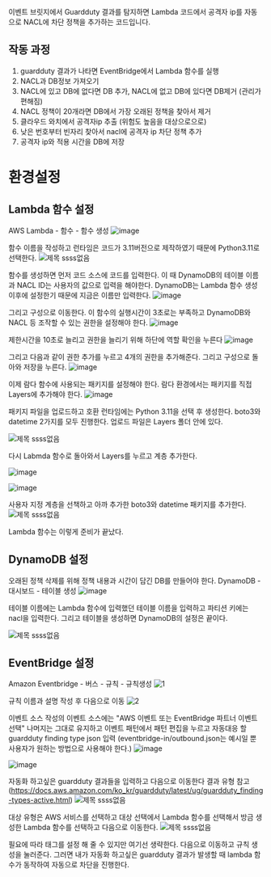 이벤트 브릿지에서 Guardduty 결과를 탐지하면 Lambda 코드에서 공격자 ip를 자동으로 NACL에 차단 정책을 추가하는 코드입니다.

## 작동 과정
1. guardduty 결과가 나타면 EventBridge에서 Lambda 함수를 실행
1. NACL과 DB정보 가져오기
2. NACL에 있고 DB에 없다면 DB 추가, NACL에 없고 DB에 있다면 DB제거 (관리가 편해짐)
3. NACL 정책이 20개라면 DB에서 가장 오래된 정책을 찾아서 제거
4. 클라우드 와치에서 공격자ip 추출 (위험도 높음을 대상으로으로)
5. 낮은 번호부터 빈자리 찾아서 nacl에 공격자 ip 차단 정책 추가
6. 공격자 ip와 적용 시간을 DB에 저장

# 환경설정
## Lambda 함수 설정
AWS Lambda - 함수 - 함수 생성
![image](https://github.com/CloudBread-WHS/aws-automated-security-tools/assets/51049963/40964aac-d5fb-4165-b26f-7b35c7e62bea)

함수 이름을 작성하고 런타임은 코드가 3.11버전으로 제작하였기 때문에 Python3.11로  선택한다.
![제목 ssss없음](https://github.com/CloudBread-WHS/aws-automated-security-tools/assets/51049963/f2670e0a-54e7-4f4a-bd11-669c926cfa25)

함수를 생성하면 먼저 코드 소스에 코드를 입력한다.
이 때 DynamoDB의 테이블 이름과 NACL ID는 사용자의 값으로 입력을 해야한다. DynamoDB는 Lambda 함수 생성 이후에 설정한기 때문에 지금은 이름만 입력한다.
![image](https://github.com/CloudBread-WHS/aws-automated-security-tools/assets/51049963/6c415e3f-1aec-4416-9902-7473bc69e299)

그리고 구성으로 이동한다.
이 함수의 실행시간이 3초로는 부족하고 DynamoDB와 NACL 등 조작할 수 있는 권한을 설정해야 한다.
![image](https://github.com/CloudBread-WHS/aws-automated-security-tools/assets/51049963/e18a9d6e-a944-4d59-a5f9-6b3c0cc31617)

제한시간을 10초로 늘리고 권한을 늘리기 위해 하단에 역할 확인을 누른다
![image](https://github.com/CloudBread-WHS/aws-automated-security-tools/assets/51049963/9868baa5-1e4f-4a5b-b627-9cb44f2dc9a9)

그리고 다음과 같이 권한 추가를 누르고 4개의 권한을 추가해준다. 그리고 구성으로 돌아와 저장을 누른다.
![image](https://github.com/CloudBread-WHS/aws-automated-security-tools/assets/51049963/e46a2760-c320-45e1-8470-0b8e76221ee5)

이제 람다 함수에 사용되는 패키지를 설정해야 한다. 람다 환경에서는 패키지를 직접 Layers에 추가해야 한다. 
![image](https://github.com/CloudBread-WHS/aws-automated-security-tools/assets/51049963/8dfc099a-dc75-409d-853c-42749d99e30c)

패키지 파일을 업로드하고 호환 런타임에는 Python 3.11을 선택 후 생성한다. boto3와 datetime 2가지를 모두 진행한다.
업로드 파일은 Layers 폴더 안에 있다.

![제목 ssss없음](https://github.com/CloudBread-WHS/aws-automated-security-tools/assets/51049963/689f2cee-4170-4e06-877c-268e62b0fe0d)

다시 Labmda 함수로 돌아와서 Layers를 누르고 계층 추가한다.

![image](https://github.com/CloudBread-WHS/aws-automated-security-tools/assets/51049963/f6bc5e7e-a849-4b07-aea5-87c4ca4d9403)

![image](https://github.com/CloudBread-WHS/aws-automated-security-tools/assets/51049963/abe18587-3092-4417-8ebb-6ada73bc2181)

사용자 지정 계층을 선책하고 아까 추가한 boto3와 datetime 패키지를 추가한다.
![제목 ssss없음](https://github.com/CloudBread-WHS/aws-automated-security-tools/assets/51049963/00ef6d6e-3f9b-40db-aade-99b206b36edb)

Lambda 함수는 이렇게 준비가 끝났다.

## DynamoDB 설정
오래된 정책 삭제를 위해 정책 내용과 시간이 담긴 DB를 만들어야 한다.
DynamoDB - 대시보드 - 테이블 생성
![image](https://github.com/CloudBread-WHS/aws-automated-security-tools/assets/51049963/b54fbfe4-93af-454a-86bc-373d16db06a2)

테이블 이름에는 Lambda 함수에 입력했던 테이블 이름을 입력하고 파티션 키에는 nacl을 입력한다. 그리고 테이블을 생성하면 DynamoDB의 설정은 끝이다.

![제목 ssss없음](https://github.com/CloudBread-WHS/aws-automated-security-tools/assets/51049963/978d3068-c0d7-4830-9f90-942008b629f3)

## EventBridge 설정
Amazon Eventbridge - 버스 - 규칙 - 규칙생성
![1](https://github.com/CloudBread-WHS/aws-automated-security-tools/assets/51049963/9180e31a-24f6-4f31-bc6f-d486031d1bea)

규칙 이름과 설명 작성 후 다음으로 이동
![2](https://github.com/CloudBread-WHS/aws-automated-security-tools/assets/51049963/7942d199-06f3-49fa-91a8-9229cc729688)

이벤트 소스 작성의 이벤트 소스에는 "AWS 이벤트 또는 EventBridge 파트너 이벤트 선택"
나머지는 그대로 유지하고 이벤트 패턴에서 패턴 편집을 누르고 자동대응 할 guardduty finding type json 입력
(eventbridge-in/outbound.json는 예시일 뿐 사용자가 원하는 방법으로 사용해야 한다.)
![image](https://github.com/CloudBread-WHS/aws-automated-security-tools/assets/51049963/930fa888-59fd-4207-bbe5-11b243b94fb2)

![image](https://github.com/CloudBread-WHS/aws-automated-security-tools/assets/51049963/4bc1b8d9-6c6a-4431-aea6-affbf17cdebf)

자동화 하고싶은 guardduty 결과들을 입력하고 다음으로 이동한다
결과 유형 참고(https://docs.aws.amazon.com/ko_kr/guardduty/latest/ug/guardduty_finding-types-active.html)
![제목 ssss없음](https://github.com/CloudBread-WHS/aws-automated-security-tools/assets/51049963/e7a346c5-2ed6-42ab-8495-83a96b381d24)

대상 유형은 AWS  서비스를 선택하고 대상 선택에서 Lambda 함수를 선택해서 방금 생성한 Lambda 함수를 선택하고 다음으로 이동한다.
![제목 ssss없음](https://github.com/CloudBread-WHS/aws-automated-security-tools/assets/51049963/fe4f820d-17ec-41e2-9537-fd655b2834c3)

필요에 따라 태그를 설정 해 줄 수 있지만 여기선 생략한다.
다음으로 이동하고 규칙 생성을 눌러준다.
그러면 내가 자동화 하고싶은 guardduty 결과가 발생할 때 lambda 함수가 동작하여 자동으로 차단을 진행한다.
